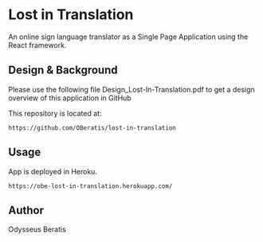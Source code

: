 # Lost in Translation

An online sign language translator as a Single Page Application using the React framework. 

## Design & Background

Please use the following file Design_Lost-In-Translation.pdf to get a design overview of this application
in GitHub

This repository is located at:

```
https://github.com/OBeratis/lost-in-translation
```

## Usage

App is deployed in Heroku. 
```
https://obe-lost-in-translation.herokuapp.com/
```

## Author

Odysseus Beratis

